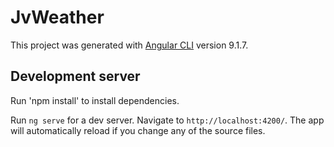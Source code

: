 # JvWeather

This project was generated with [Angular CLI](https://github.com/angular/angular-cli) version 9.1.7.

## Development server

Run 'npm install' to install dependencies.

Run `ng serve` for a dev server. Navigate to `http://localhost:4200/`. The app will automatically reload if you change any of the source files.


